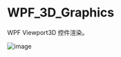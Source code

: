 # WPF_3D_Graphics

WPF Viewport3D 控件渲染。

![image](https://github.com/qian-o/WPF_3D_Graphics/assets/84434846/17cf8987-ee7f-4639-b5c3-7e1eacd787c5)
